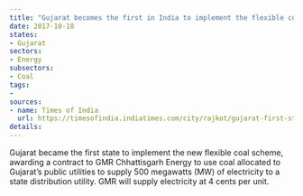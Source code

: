 ```yaml
---
title: "Gujarat becomes the first in India to implement the flexible coal scheme"
date: 2017-10-18
states:
- Gujarat
sectors:
- Energy
subsectors:
- Coal
tags:
- 
sources:
- name: Times of India
  url: https://timesofindia.indiatimes.com/city/rajkot/gujarat-first-state-to-implement-flexible-coal-utilization-scheme/articleshow/61058581.cms
details:
---
```


Gujarat became the first state to implement the new flexible coal scheme, awarding a contract to GMR Chhattisgarh Energy to use coal allocated to Gujarat’s public utilities to supply 500  megawatts (MW) of electricity to a state distribution utility. GMR will supply electricity at 4 cents per unit. 
